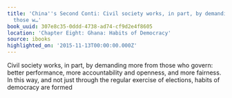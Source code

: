 ```yaml
---
title: 'China''s Second Conti: Civil society works, in part, by demanding more from
  those w…'
book_uuid: 307e8c35-0ddd-4738-ad74-cf9d2e4f8605
location: 'Chapter Eight: Ghana: Habits of Democracy'
source: ibooks
highlighted_on: '2015-11-13T00:00:00.000Z'
---
```


Civil society works, in part, by demanding more from those who govern: better performance, more accountability and openness, and more fairness. In this way, and not just through the regular exercise of elections, habits of democracy are formed